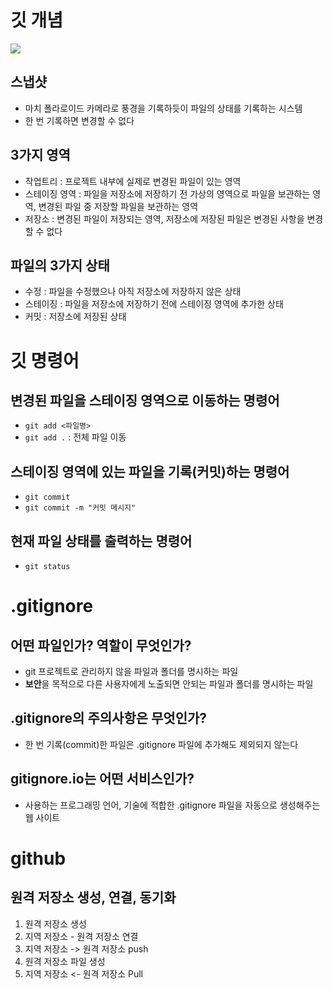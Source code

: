# 깃 개념

![](https://encrypted-tbn0.gstatic.com/images?q=tbn:ANd9GcT2aRJR6dWUGsjhkUzKkGp-3787npBEJcJblg&s)

## 스냅샷

- 마치 폴라로이드 카메라로 풍경을 기록하듯이 파일의 상태를 기록하는 시스템
- 한 번 기록하면 변경할 수 없다

## 3가지 영역

- 작업트리 : 프로젝트 내부에 실제로 변경된 파일이 있는 영역
- 스테이징 영역 : 파일을 저장소에 저장하기 전 가상의 영역으로 파일을 보관하는 영역, 변경된 파일 중 저장할 파일을 보관하는 영역
- 저장소 : 변경된 파일이 저장되는 영역, 저장소에 저장된 파일은 변경된 사항을 변경할 수 없다

## 파일의 3가지 상태

- 수정 : 파일을 수정했으나 아직 저장소에 저장하지 않은 상태
- 스테이징 : 파일을 저장소에 저장하기 전에 스테이징 영역에 추가한 상태
- 커밋 : 저장소에 저장된 상태

# 깃 명령어

## 변경된 파일을 스테이징 영역으로 이동하는 명령어

- `git add <파일명>`
- `git add .` : 전체 파일 이동

## 스테이징 영역에 있는 파일을 기록(커밋)하는 명령어

- `git commit`
- `git commit -m "커밋 메시지"`

## 현재 파일 상태를 출력하는 명령어

- `git status`

# .gitignore

## 어떤 파일인가? 역할이 무엇인가?

- git 프로젝트로 관리하지 않을 파일과 폴더를 명시하는 파일
- **보안**을 목적으로 다른 사용자에게 노출되면 안되는 파일과 폴더를 명시하는 파일

## .gitignore의 주의사항은 무엇인가?

- 한 번 기록(commit)한 파일은 .gitignore 파일에 추가해도 제외되지 않는다

## gitignore.io는 어떤 서비스인가?

- 사용하는 프로그래밍 언어, 기술에 적합한 .gitignore 파일을 자동으로 생성해주는 웹 사이트

# github

## 원격 저장소 생성, 연결, 동기화

1. 원격 저장소 생성
2. 지역 저장소 - 원격 저장소 연결
3. 지역 저장소 -> 원격 저장소 push
4. 원격 저장소 파일 생성
5. 지역 저장소 <- 원격 저장소 Pull
